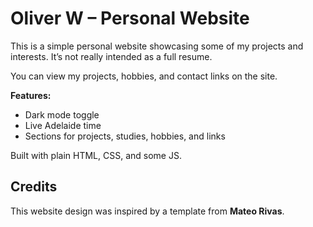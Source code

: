 # Oliver W – Personal Website

This is a simple personal website showcasing some of my projects and interests. It’s not really intended as a full resume.

You can view my projects, hobbies, and contact links on the site.

**Features:**  
- Dark mode toggle  
- Live Adelaide time  
- Sections for projects, studies, hobbies, and links

Built with plain HTML, CSS, and some JS.

## Credits

This website design was inspired by a template from **Mateo Rivas**.
